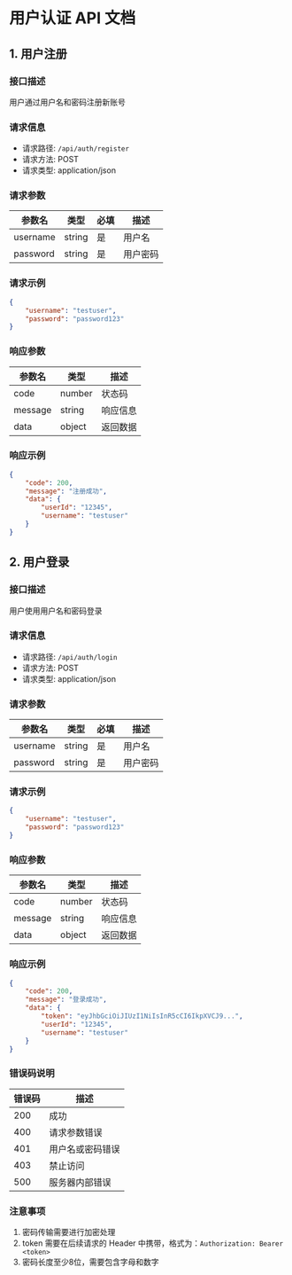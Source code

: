 # 用户认证 API 文档

## 1. 用户注册

### 接口描述
用户通过用户名和密码注册新账号

### 请求信息
- 请求路径: `/api/auth/register`
- 请求方法: POST
- 请求类型: application/json

### 请求参数
| 参数名 | 类型 | 必填 | 描述 |
|--------|------|------|------|
| username | string | 是 | 用户名 |
| password | string | 是 | 用户密码 |

### 请求示例
```json
{
    "username": "testuser",
    "password": "password123"
}
```

### 响应参数
| 参数名 | 类型 | 描述 |
|--------|------|------|
| code | number | 状态码 |
| message | string | 响应信息 |
| data | object | 返回数据 |

### 响应示例
```json
{
    "code": 200,
    "message": "注册成功",
    "data": {
        "userId": "12345",
        "username": "testuser"
    }
}
```

## 2. 用户登录

### 接口描述
用户使用用户名和密码登录

### 请求信息
- 请求路径: `/api/auth/login`
- 请求方法: POST
- 请求类型: application/json

### 请求参数
| 参数名 | 类型 | 必填 | 描述 |
|--------|------|------|------|
| username | string | 是 | 用户名 |
| password | string | 是 | 用户密码 |

### 请求示例
```json
{
    "username": "testuser",
    "password": "password123"
}
```

### 响应参数
| 参数名 | 类型 | 描述 |
|--------|------|------|
| code | number | 状态码 |
| message | string | 响应信息 |
| data | object | 返回数据 |

### 响应示例
```json
{
    "code": 200,
    "message": "登录成功",
    "data": {
        "token": "eyJhbGciOiJIUzI1NiIsInR5cCI6IkpXVCJ9...",
        "userId": "12345",
        "username": "testuser"
    }
}
```

### 错误码说明
| 错误码 | 描述 |
|--------|------|
| 200 | 成功 |
| 400 | 请求参数错误 |
| 401 | 用户名或密码错误 |
| 403 | 禁止访问 |
| 500 | 服务器内部错误 |

### 注意事项
1. 密码传输需要进行加密处理
2. token 需要在后续请求的 Header 中携带，格式为：`Authorization: Bearer <token>`
3. 密码长度至少8位，需要包含字母和数字
